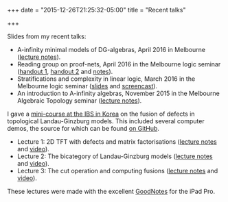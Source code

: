 +++
date = "2015-12-26T21:25:32-05:00"
title = "Recent talks"

+++

Slides from my recent talks:

*  A-infinity minimal models of DG-algebras, April 2016 in Melbourne ([lecture notes](http://therisingsea.org/notes/talk-ainf-minimal.pdf)).
*  Reading group on proof-nets, April 2016 in the Melbourne logic seminar ([handout 1](http://therisingsea.org/notes/logic-seminar-proofnets.pdf), [handout 2](http://therisingsea.org/notes/logic-seminar-proofnets2.pdf) and [notes](http://therisingsea.org/post/seminar-proofnets/)).
*  Stratifications and complexity in linear logic, March 2016 in the Melbourne logic seminar ([slides](http://therisingsea.org/notes/talk-stratifications.pdf) and [screencast](https://vimeo.com/160036378)).
*  An introduction to A-infinity algebras, November 2015 in the Melbourne Algebraic Topology seminar ([lecture notes](http://therisingsea.org/notes/ainf-intro-talk.pdf)).

I gave a [mini-course at the IBS in Korea](http://cgp.ibs.re.kr/conferences/MathematicalQuantumFieldTheory/) on the fusion of defects in topological Landau-Ginzburg models. This included several computer demos, the source for which can be found [on GitHub](https://github.com/dmurfet/mf).

*  Lecture 1: 2D TFT with defects and matrix factorisations ([lecture notes](http://therisingsea.org/notes/korea-lecture1.pdf)  and [video](https://vimeo.com/154577054)).
*  Lecture 2: The bicategory of Landau-Ginzburg models ([lecture notes](http://therisingsea.org/notes/korea-lecture2.pdf) and [video](https://vimeo.com/154711340)).
*  Lecture 3: The cut operation and computing fusions ([lecture notes](http://therisingsea.org/notes/korea-lecture3.pdf) and [video](https://vimeo.com/154843000)).

These lectures were made with the excellent [GoodNotes](http://www.goodnotesapp.com/) for the iPad Pro.
